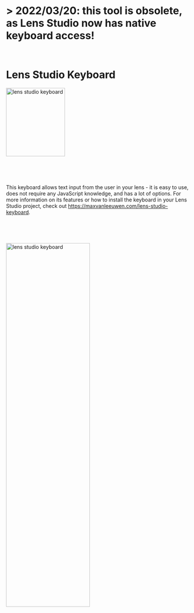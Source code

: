 # > 2022/03/20: this tool is obsolete, as Lens Studio now has native keyboard access! <br/><br/>

# Lens Studio Keyboard

<p><img src="https://maxvanleeuwen.com/wp-content/uploads/gif02.gif" alt="lens studio keyboard" width="161" height="187" /></p>
<p> </p>
<p> </p>
<p>This keyboard allows text input from the user in your lens - it is easy to use, does not require any JavaScript knowledge, and has a lot of options. For more information on its features or how to install the keyboard in your Lens Studio project, check out <a href="https://maxvanleeuwen.com/lens-studio-keyboard">https://maxvanleeuwen.com/lens-studio-keyboard</a>.</p>
<p> </p>
<p> </p>
<p><img src="https://maxvanleeuwen.com/wp-content/uploads/keyboard-settings.jpg" alt="lens studio keyboard" width="229" height="994" /></p>
<p> </p>
<p> </p>
